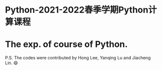 # Python-2021-2022春季学期Python计算课程
# The exp. of course of Python.
P.S. The codes were contributed by Hong Lee, Yanqing Lu and Jiacheng Lin.
😄
